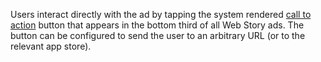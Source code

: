 Users interact directly with the ad by tapping the system rendered [call to action](story_ads_best_practices.md#call-to-action-button-text-enum) button that appears in the bottom third of all Web Story ads.  The button can be configured to send the user to an arbitrary URL (or to the relevant app store).
